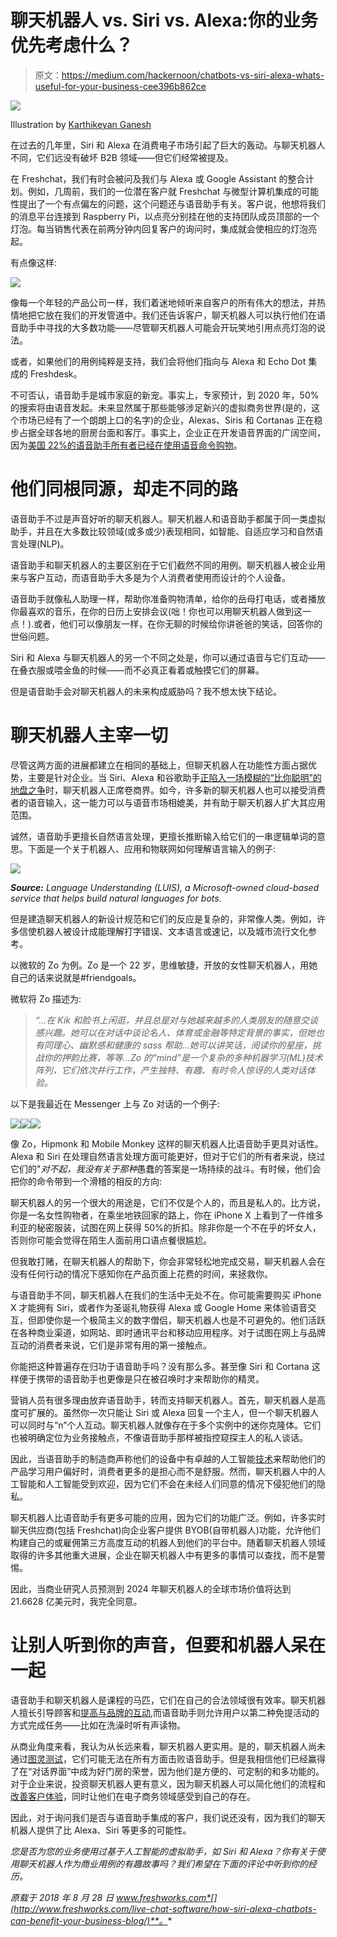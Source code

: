 # 聊天机器人 vs. Siri vs. Alexa:你的业务优先考虑什么？

> 原文：<https://medium.com/hackernoon/chatbots-vs-siri-alexa-whats-useful-for-your-business-cee396b862ce>

![](img/7f8f3e33a0643eb1e575d4d0954b3e9f.png)

Illustration by [Karthikeyan Ganesh](https://dribbble.com/onetwo27)

在过去的几年里，Siri 和 Alexa 在消费电子市场引起了巨大的轰动。与聊天机器人不同，它们远没有破坏 B2B 领域——但它们经常被提及。

在 Freshchat，我们有时会被问及我们与 Alexa 或 Google Assistant 的整合计划。例如，几周前，我们的一位潜在客户就 Freshchat 与微型计算机集成的可能性提出了一个有点偏左的问题，这个问题还与语音助手有关。客户说，他想将我们的消息平台连接到 Raspberry Pi，以点亮分别挂在他的支持团队成员顶部的一个灯泡。每当销售代表在前两分钟内回复客户的询问时，集成就会使相应的灯泡亮起。

有点像这样:

![](img/37a3b41140551d23dd16df59cb3bd6c5.png)

像每一个年轻的产品公司一样，我们着迷地倾听来自客户的所有伟大的想法，并热情地把它放在我们的开发管道中。我们还告诉客户，聊天机器人可以执行他们在语音助手中寻找的大多数功能——尽管聊天机器人可能会开玩笑地引用点亮灯泡的说法。

或者，如果他们的用例纯粹是支持，我们会将他们指向与 Alexa 和 Echo Dot 集成的 Freshdesk。

不可否认，语音助手是城市家庭的新宠。事实上，专家预计，到 2020 年，50%的搜索将由语音发起。未来显然属于那些能够涉足新兴的虚拟商务世界(是的，这个市场已经有了一个朗朗上口的名字)的企业，Alexas、Siris 和 Cortanas 正在稳步占据全球各地的厨房台面和客厅。事实上，企业正在开发语音界面的广阔空间，因为[美国 22%的语音助手所有者已经在使用语音命令购物](https://blogs.adobe.com/digitaleurope/mobile-marketing/rise-of-the-voice-assistants/)。

# 他们同根同源，却走不同的路

语音助手不过是声音好听的聊天机器人。聊天机器人和语音助手都属于同一类虚拟助手，并且在大多数比较领域(或多或少)表现相同，如智能、自适应学习和自然语言处理(NLP)。

语音助手和聊天机器人的主要区别在于它们截然不同的用例。聊天机器人被企业用来与客户互动，而语音助手大多是为个人消费者使用而设计的个人设备。

语音助手就像私人助理一样，帮助你准备购物清单，给你的岳母打电话，或者播放你最喜欢的音乐，在你的日历上安排会议(咄！你也可以用聊天机器人做到这一点！).或者，他们可以像朋友一样，在你无聊的时候给你讲爸爸的笑话，回答你的世俗问题。

Siri 和 Alexa 与聊天机器人的另一个不同之处是，你可以通过语音与它们互动——在叠衣服或喂金鱼的时候——而不必真正看着或触摸它们的屏幕。

但是语音助手会对聊天机器人的未来构成威胁吗？我不想太快下结论。

# 聊天机器人主宰一切

尽管这两方面的进展都建立在相同的基础上，但聊天机器人在功能性方面占据优势，主要是针对企业。当 Siri、Alexa 和谷歌助手[正](https://hackernoon.com/tagged/google)[陷入一场模糊的“比你聪明”的地盘之争](https://gizmodo.com/google-assistant-is-smarter-than-alexa-and-siri-but-ho-1825616612)时，聊天机器人正席卷商界。如今，许多新的聊天机器人也可以接受消费者的语音输入，这一能力可以与语音市场相媲美，并有助于聊天机器人扩大其应用范围。

诚然，语音助手更擅长自然语言处理，更擅长推断输入给它们的一串逻辑单词的意思。下面是一个关于机器人、应用和物联网如何理解语言输入的例子:

![](img/09c60006c3f2b577ba8863a43df1b1d9.png)

***Source:*** *Language Understanding (LUIS), a Microsoft-owned cloud-based service that helps build natural languages for bots.*

但是建造聊天机器人的新设计规范和它们的反应是复杂的，非常像人类。例如，许多信使机器人被设计成能理解打字错误、文本语言或速记，以及城市流行文化参考。

以微软的 Zo 为例。Zo 是一个 22 岁，思维敏捷，开放的女性聊天机器人，用她自己的话来说就是#friendgoals。

微软将 Zo 描述为:

> *“…在 Kik 和脸书上闲逛，并且总是对与她越来越多的人类朋友的随意交谈感兴趣。她可以在对话中谈论名人、体育或金融等特定背景的事实，但她也有同理心、幽默感和健康的 sass 帮助…她可以讲笑话，阅读你的星座，挑战你的押韵比赛，等等…Zo 的“mind”是一个复杂的多种机器学习(ML)技术阵列，它们依次并行工作，产生独特、有趣、有时令人惊讶的人类对话体验。*

以下是我最近在 Messenger 上与 Zo 对话的一个例子:

![](img/3c2f24e0c5ce88b15422f28020dd2cc1.png)![](img/7a51de2401d096f383ea9371d158cf40.png)![](img/3e815feb44272fb5014d622b846c86c2.png)

像 Zo，Hipmonk 和 Mobile Monkey 这样的聊天机器人比语音助手更具对话性。Alexa 和 Siri 在处理自然语言处理方面可能更好，但对于它们的所有者来说，绕过它们的"*对不起，我没有关于那种*愚蠢的答案是一场持续的战斗。有时候，他们会把你的命令带到一个滑稽的相反的方向:

聊天机器人的另一个很大的用途是，它们不仅是个人的，而且是私人的。比方说，你是一名女性购物者，在乘坐地铁回家的路上，你在 iPhone X 上看到了一件维多利亚的秘密服装，试图在网上获得 50%的折扣。除非你是一个不在乎的坏女人，否则你可能会觉得在陌生人面前用口语点餐很尴尬。

但我敢打赌，在聊天机器人的帮助下，你会非常轻松地完成交易，聊天机器人会在没有任何行动的情况下感知你在产品页面上花费的时间，来拯救你。

与语音助手不同，聊天机器人在我们的生活中无处不在。你可能需要购买 iPhone X 才能拥有 Siri，或者作为圣诞礼物获得 Alexa 或 Google Home 来体验语音交互，但即使你是一个极简主义的数字僧侣，聊天机器人也是不可避免的。他们活跃在各种商业渠道，如网站、即时通讯平台和移动应用程序。对于试图在网上与品牌互动的消费者来说，它们是非常有用的第一接触点。

你能把这种普遍存在归功于语音助手吗？没有那么多。甚至像 Siri 和 Cortana 这样便于携带的语音助手也更像是只在被召唤时才来帮助你的精灵。

营销人员有很多理由放弃语音助手，转而支持聊天机器人。首先，聊天机器人是高度可扩展的。虽然你一次只能让 Siri 或 Alexa 回复一个主人，但一个聊天机器人可以同时与“n”个人互动。聊天机器人就像存在于多个实例中的迷你克隆体。它们也被明确定位为业务接触点，不像语音助手那样被指控窥探主人的私人谈话。

因此，当语音助手的制造商声称他们的设备中有卓越的人工智能[技术](https://hackernoon.com/tagged/technology)来帮助他们的产品学习用户偏好时，消费者更多的是担心而不是舒服。然而，聊天机器人中的人工智能和人工智能受到欢迎，因为它们不会在未经人们同意的情况下侵犯他们的隐私。

聊天机器人比语音助手有更多可能的应用，因为它们的功能广泛。例如，许多实时聊天供应商(包括 Freshchat)向企业客户提供 BYOB(自带机器人)功能，允许他们构建自己的或雇佣第三方高度互动的机器人到他们的平台中。随着聊天机器人领域取得的许多其他重大进展，企业在聊天机器人中有更多的事情可以查找，而不是警惕。

因此，当商业研究人员预测到 2024 年聊天机器人的全球市场价值将达到 21.6628 亿美元时，我完全同意。

# 让别人听到你的声音，但要和机器人呆在一起

语音助手和聊天机器人是课程的马匹，它们在自己的合法领域很有效率。聊天机器人擅长引导顾客和[提高与品牌的互动](http://blog.freshchat.com/lessons-in-brand-stickiness-customer-retention-and-brand-loyalty/),而语音助手则允许用户以第二种免提活动的方式完成任务——比如在洗澡时听有声读物。

从商业角度来看，我认为从长远来看，聊天机器人更实用。是的，聊天机器人尚未通过[图灵测试](https://en.wikipedia.org/wiki/Turing_test)，它们可能无法在所有方面击败语音助手。但是我相信他们已经赢得了在“对话界面”中成为好门房的荣誉，因为他们是方便的、可定制的和多功能的。对于企业来说，投资聊天机器人更有意义，因为聊天机器人可以简化他们的流程和[改善客户体验](http://blog.freshchat.com/create-a-great-customer-experience/)，同时让他们在电子商务领域感受到自己的存在。

因此，对于询问我们是否与语音助手集成的客户，我们说还没有，因为我们的聊天机器人提供了比 Alexa、Siri 等更多的可能性。

*您是否为您的业务使用过基于人工智能的虚拟助手，如 Siri 和 Alexa？你有关于使用聊天机器人作为商业用例的有趣故事吗？我们希望在下面的评论中听到你的经历。*

*原载于 2018 年 8 月 28 日 www.freshworks.com*[](http://www.freshworks.com/live-chat-software/how-siri-alexa-chatbots-can-benefit-your-business-blog/)**。**